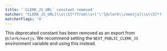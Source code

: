 ```yaml
---
title: '`CLERK_JS_URL` constant removed'
matcher: "CLERK_JS_URL[\\s\\S]*?from\\s+['\"]@clerk\\/nextjs[\\s\\S]*?['\"]"
matcherFlags: 'm'
---
```


This deprecated constant has been removed as an export from `@clerk/nextjs`. We recommend setting the `NEXT_PUBLIC_CLERK_JS` environment variable and using this instead.
